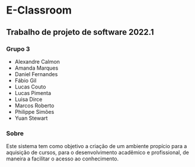 # E-Classroom #
## Trabalho de projeto de software 2022.1 ##

### Grupo 3 ### 

- Alexandre Calmon
- Amanda Marques
- Daniel Fernandes
- Fábio Gil
- Lucas Couto
- Lucas Pimenta
- Luisa Dirce
- Marcos Roberto
- Philippe Simões
- Yuan Stewart

### Sobre ###

Este sistema tem como objetivo a criação de um ambiente propício para a aquisição de cursos, para o desenvolvimento acadêmico e profissional, de maneira a facilitar o acesso ao conhecimento.
